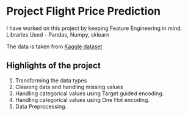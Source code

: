 # Project Flight Price Prediction 
I have worked on this project by keeping Feature Engineering in mind.
Libraries Used - Pandas, Numpy, sklearn

The data is taken from [Kaggle dataset](https://www.kaggle.com/)
## Highlights of the project
1. Transforming the data types
2. Cleaning data and handling missing values
3. Handling categorical values using Target guided encoding.
4. Handling categorical values using One Hot encoding.
5. Data Preprocessing.
